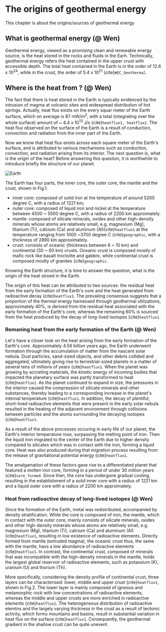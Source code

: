 # The origins of geothermal energy

This chapter is about the origins/sources of geothermal energy
## What is geothermal energy (@ Wen)
Geothermal energy, viewed as a promising clean and renewable energy source, is the heat stored in the rocks and fluids in the Earh. Technically, geothermal energy refers the heat contained in the upper crust with accessible depth. The total heat contained in the Earth is in the order of 12.6 x 10<sup>24</sup>, while in the crust, the order of 5.4 x 10<sup>21</sup> {cite}`WEC_Geothermal`.
## Where is the heat from ? (@ Wen)
The fact that there is heat stored in the Earth is typically evidenced by the intrusion of magma at volcanic sites and widespread distribution of hot springs. Actually, heat flux exists on the every squar meter of the Earth surface, which on average is 87 mW/m<sup>2</sup>, with a total (integrating over the whole surface) amount of ~ 4.4 x 10<sup>13</sup> J/s {cite}`heatflux1, heatflux2`. The heat flux observed on the surface of the Earth is a result of conduction, convection and radiation from the inner part of the Earth. 

Now we know that heat flux exists across each square meter of the Earth's surface, and is attributed to various mechanisms such as conduction, convection, and radiation arising from its interior. The next question is, what is the origin of the heat? Before answering this question, it is worthwhile to introduce briefly the structure of our planet.

![Earth](../Origin_pictures/Earth_structure.png)

The Earth has four parts, the inner core, the outer core, the mantle and the crust, shown in Fig.1.
 * inner core: composed of solid iron at the temperature of around 5200 degree C,  with a radius of 1221 km;
 * outer core: composed of liquid iron and nickel at the temperature between 4500 ~ 5500 degree C, with a radius of 2200 km approimately.
 * mantle: composed of silicate minerals, oxides and other high-density minerals whose atoms are relatively small, e.g. magnesium (Mg), titanium (Ti), calcium (Ca) and aluminum (Al){cite}`heatflux1` at the temperature ranging from 1000 ~3700 degree C {cite}`geographic`, with a thickness of 2890 km approximately.
 * crust: consists of oceanic (thickness between 6 ~ 10 km) and continental (30 ~ 60 km) crusts. Oceanic crust is composed mostly of mafic rock like basalt troctolite and gabbro, while continental crust is composed mostly of granites {cite}`geographic`.


Knowing the Earth structure, it is time to answer the question, what is the origin of the heat stroed in the Earth.

The origin of this heat can be attributed to two sources: the residual heat from the early formation of the Earth's core and the heat generated from radioactive decay {cite}`heatflux1`. The prevailing consensus suggests that a proportion of the thermal energy harnessed through geothermal utilizations, approximately 40%, is derived from the residual heat associated with the early formation of the Earth's core, whereas the remaining 60% is sourced from the heat produced by the decay of long-lived isotopes {cite}`heatflux1`.

### Remaning heat from the early formation of the Earth (@ Wen)
Let's have a closer look on the heat arising from the early formation of the Earth's core. Approximately 4.56 billion years ago, the Earth underwent formation through the accumulation of matter from the nascent solar nebula. Dust particles, sand-sized objects, and other debris collided and  aggregated, ultimately giving rise to terrestrial-sized planets in a matter of several tens of millions of years {cite}`heatflux1`. When the planet was growing by accreting materials, the kinetic energy of incoming bodies that impacted the planetary surface was partly transformed to heat {cite}`heatflux1`. As the planet continued to expand in size, the pressures in the interior caused the compression of silicate minerals and other substances, thereby leading to a corresponding increase in the planet's internal temperature {cite}`heatflux1`. In addition, the decay of plentiful, short-lived radioactive elements that were present in the early solar nebula resulted in the heating of the adjacent environment through collisions between particles and the atoms surrounding the decaying isotopes {cite}`heatflux1`.

As a result of the above processes occuring in early life of our planet, the Earth's interior temperature rose, surpassing the melting point of iron. Then the liquid iron migrated to the center of the Earth due to higher density compared to silicates which was in contact with the iron, forming a liquid core. Heat was also produced during that migration process resulting from the release of gravitational potential energy {cite}`heatflux1`.

The amalgamation of these factors gave rise to a differentiated planet that featured a molten iron core, forming in a period of under 30 million years {cite}`core_formed`. Since then, the core has undergone gradual cooling, resulting in the establishment of a solid inner core  with a radius of 1221 km and a liquid outer core with a radius of 2200 km approimately.


### Heat from radioactive decay of long-lived isotopes (@ Wen)
Since the formation of the Earth, metal was redistributed, accompanied by density stratification. While the core is composed of iron, the mantle, which in contact with the outer core, mainly consists of silicate minerals, oxides and other high-density minerals whose atoms are relatively small, e.g. magnesium (Mg), titanium (Ti), calcium (Ca) and aluminum (Al){cite}`heatflux1`, resulting in low existence of radioactive elements. Directly formed from mantle (extruded magma), the oceanic crust  thus, the same with the mantle, havs a low abundance of radioactive elements {cite}`heatflux1`. In contrast, the continental crust, composed of minerals that was incompatible with the high-density minerals in the mantle, holds the largest global reservoir of radioactive elements, such as potassium (K), uranium (U) and thorium (Th). 

More specifically, considering the density profile of continental crust, three layers can be characterised: lower, middle and upper crust {cite}`heatflux1`, shown in Fig.2. The lower layer is mainly composed of igneous and metamorphic rock with low concentrations of radioactive elements, whereas the middle and upper crusts are more enriched in radioactive elements {cite}`heatflux1`. The heterogeneous distribution of radioactive elemtns and the largely varying thickness in the crust as a result of tectonic activity, which forms mountains and basins, result in substantial variation in heat flux on the surface {cite}`heatflux1`. Consequently, the geothermal gradient in the shallow crust can be quite unevent.
